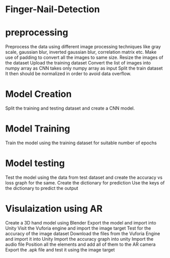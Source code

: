 # Finger-Nail-Detection

# preprocessing
Preprocess the data using different image processing techniques like gray scale, gaussian blur, inverted gaussian blur, correlation matrix etc. 
Make use of padding to convert all the images to same size.
Resize the images of the dataset
Upload the training dataset
Convert the list of images into numpy array as CNN takes only numpy array as input
Split the train dataset 
It then should be normalized in order to avoid data overflow.
# Model Creation
Split the training and testing dataset and create a CNN model.

# Model Training
Train the model using the training dataset for suitable number of epochs

# Model testing
Test the model using the data from test dataset and create the accuracy vs loss graph for the same.
Create the dictionary for prediction
Use the keys of the dictionary to predict the output

# Visulaization using AR
Create a 3D hand model using Blender 
Export the model and import into Unity 
Visit the Vuforia engine and import the image target
Test for the accuracy of the image dataset
Download the files from the Vuforia Engine and import it into Unity
Import the accuracy graph into unity
Import the audio file 
Position all the elements and add all of them to the AR camera
Export the .apk file and test it using the image target 
